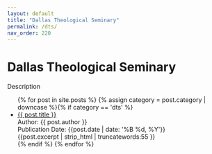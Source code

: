 ```yaml
---
layout: default
title: "Dallas Theological Seminary"
permalink: /dts/
nav_order: 220
---
```

<h1 class="category-title">Dallas Theological Seminary</h1>

<p>Description</p>

<ul>
  {% for post in site.posts %}
    {% assign category = post.category | downcase %}{% if category == 'dts' %}
      <li class="article-list">
        <a href="{{ post.url | prepend: site.baseurl }}">{{ post.title }}</a><br>
        <div class="author">Author: {{ post.author }}</div>
        <div class="publication-date">Publication Date: <time datetime="{{post.date | date: '%F'}}">{{post.date | date: '%B %d, %Y'}}</time></div>
        <div class="excerpt">{{post.excerpt | strip_html | truncatewords:55 }}</div>
      </li>
    {% endif %}
  {% endfor %}
</ul>
